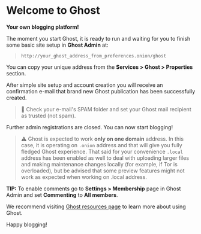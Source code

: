 # Welcome to Ghost
**Your own blogging platform!**

The moment you start Ghost, it is ready to run and waiting for you to finish some basic site setup in **Ghost Admin** at:
> `http://your_ghost_address_from_preferences.onion/ghost`

You can copy your unique address from the **Services > Ghost > Properties** section.

After simple site setup and account creation you will receive an confirmation e-mail that brand new Ghost publication has been successfully created.

>📝 Check your e-mail's SPAM folder and set your Ghost mail recipient as trusted (not spam).

Further admin registrations are closed. You can now start blogging!

>⚠️ Ghost is expected to work **only on one domain** address. In this case, it is operating on `.onion` address and that will give you fully fledged Ghost experience. That said for your convenience `.local` address has been enabled as well to deal with uploading larger files and making maintenance changes locally (for example, if Tor is overloaded), but be advised that some preview features might not work as expected when working on .local address.

**TIP:** To enable comments go to **Settings > Membership** page in Ghost Admin and set **Commenting** to **All members**. 

We recommend visiting [Ghost resources page](https://ghost.org/resources) to learn more about using Ghost.

Happy blogging!

